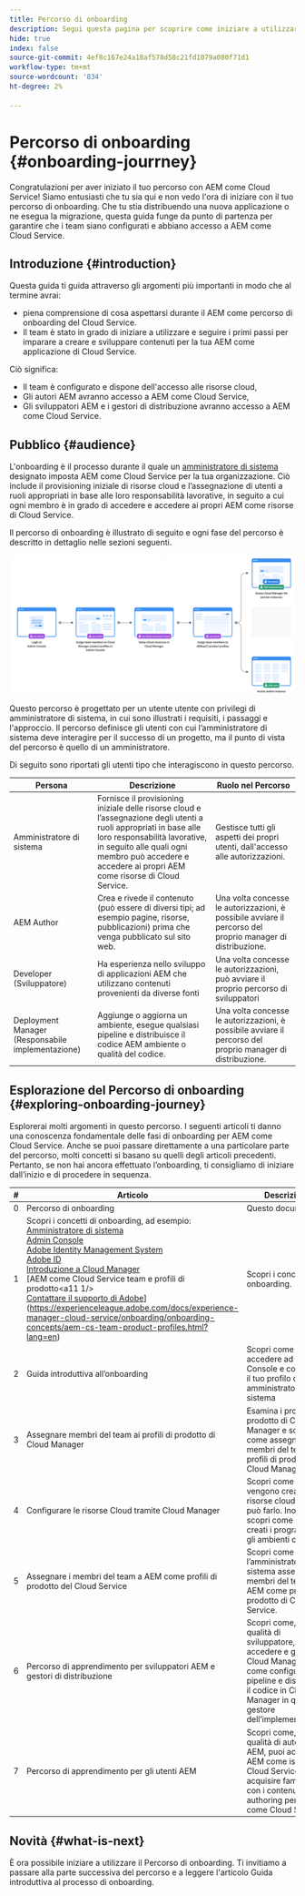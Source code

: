 ```yaml
---
title: Percorso di onboarding
description: Segui questa pagina per scoprire come iniziare a utilizzare il percorso di onboarding
hide: true
index: false
source-git-commit: 4ef8c167e24a18af578d58c21fd1079a080f71d1
workflow-type: tm+mt
source-wordcount: '834'
ht-degree: 2%

---
```


# Percorso di onboarding {#onboarding-jourrney}

Congratulazioni per aver iniziato il tuo percorso con AEM come Cloud Service! Siamo entusiasti che tu sia qui e non vedo l&#39;ora di iniziare con il tuo percorso di onboarding. Che tu stia distribuendo una nuova applicazione o ne esegua la migrazione, questa guida funge da punto di partenza per garantire che i team siano configurati e abbiano accesso a AEM come Cloud Service.

## Introduzione {#introduction}

Questa guida ti guida attraverso gli argomenti più importanti in modo che al termine avrai:

* piena comprensione di cosa aspettarsi durante il AEM come percorso di onboarding del Cloud Service.
* Il team è stato in grado di iniziare a utilizzare e seguire i primi passi per imparare a creare e sviluppare contenuti per la tua AEM come applicazione di Cloud Service.

Ciò significa:

* Il team è configurato e dispone dell&#39;accesso alle risorse cloud,
* Gli autori AEM avranno accesso a AEM come Cloud Service,
* Gli sviluppatori AEM e i gestori di distribuzione avranno accesso a AEM come Cloud Service.


## Pubblico {#audience}

L&#39;onboarding è il processo durante il quale un [amministratore di sistema ](https://experienceleague.adobe.com/docs/experience-manager-cloud-service/onboarding/onboarding-concepts/system-administrator.html?lang=en) designato imposta AEM come Cloud Service per la tua organizzazione. Ciò include il provisioning iniziale di risorse cloud e l’assegnazione di utenti a ruoli appropriati in base alle loro responsabilità lavorative, in seguito a cui ogni membro è in grado di accedere e accedere ai propri AEM come risorse di Cloud Service.

Il percorso di onboarding è illustrato di seguito e ogni fase del percorso è descritto in dettaglio nelle sezioni seguenti.

![](/help/onboarding/onboarding-journey/assets/onboarding-journey.png)

Questo percorso è progettato per un utente utente con privilegi di amministratore di sistema, in cui sono illustrati i requisiti, i passaggi e l&#39;approccio. Il percorso definisce gli utenti con cui l’amministratore di sistema deve interagire per il successo di un progetto, ma il punto di vista del percorso è quello di un amministratore.

Di seguito sono riportati gli utenti tipo che interagiscono in questo percorso.

| Persona | Descrizione | Ruolo nel Percorso |
|---|---|---|
| Amministratore di sistema | Fornisce il provisioning iniziale delle risorse cloud e l’assegnazione degli utenti a ruoli appropriati in base alle loro responsabilità lavorative, in seguito alle quali ogni membro può accedere e accedere ai propri AEM come risorse di Cloud Service. | Gestisce tutti gli aspetti dei propri utenti, dall&#39;accesso alle autorizzazioni. |
| AEM Author | Crea e rivede il contenuto (può essere di diversi tipi; ad esempio pagine, risorse, pubblicazioni) prima che venga pubblicato sul sito web. | Una volta concesse le autorizzazioni, è possibile avviare il percorso del proprio manager di distribuzione. |
| Developer (Sviluppatore) | Ha esperienza nello sviluppo di applicazioni AEM che utilizzano contenuti provenienti da diverse fonti | Una volta concesse le autorizzazioni, può avviare il proprio percorso di sviluppatori |
| Deployment Manager (Responsabile implementazione) | Aggiunge o aggiorna un ambiente, esegue qualsiasi pipeline e distribuisce il codice AEM ambiente o qualità del codice. | Una volta concesse le autorizzazioni, è possibile avviare il percorso del proprio manager di distribuzione. |

## Esplorazione del Percorso di onboarding {#exploring-onboarding-journey}

Esplorerai molti argomenti in questo percorso. I seguenti articoli ti danno una conoscenza fondamentale delle fasi di onboarding per AEM come Cloud Service. Anche se puoi passare direttamente a una particolare parte del percorso, molti concetti si basano su quelli degli articoli precedenti. Pertanto, se non hai ancora effettuato l’onboarding, ti consigliamo di iniziare dall’inizio e di procedere in sequenza.

| # | Articolo | Descrizione |
|---|---|---|
| 0 | Percorso di onboarding | Questo documento |
| 1 | Scopri i concetti di onboarding, ad esempio:<br>[Amministratore di sistema](https://experienceleague.adobe.com/docs/experience-manager-cloud-service/onboarding/onboarding-concepts/system-administrator.html?lang=en)<br>[Admin Console](https://experienceleague.adobe.com/docs/experience-manager-cloud-service/onboarding/onboarding-concepts/admin-console.html?lang=en)<br>[Adobe Identity Management System](https://experienceleague.adobe.com/docs/experience-manager-cloud-service/onboarding/onboarding-concepts/ims.html?lang=en)<br>[Adobe ID](https://experienceleague.adobe.com/docs/experience-manager-cloud-service/onboarding/onboarding-concepts/adobe-id.html?lang=en)<br>[Introduzione a Cloud Manager](https://experienceleague.adobe.com/docs/experience-manager-cloud-service/onboarding/onboarding-concepts/cloud-manager-introduction.html?lang=en)<br>[AEM come Cloud Service team e profili di prodotto&lt;a11 1/><br>[Contattare il supporto di Adobe](https://experienceleague.adobe.com/docs/experience-manager-cloud-service/onboarding/onboarding-concepts/onboarding-help-resources.html?lang=en)](https://experienceleague.adobe.com/docs/experience-manager-cloud-service/onboarding/onboarding-concepts/aem-cs-team-product-profiles.html?lang=en) | Scopri i concetti di onboarding. |
| 2 | Guida introduttiva all’onboarding | Scopri come accedere ad Admin Console e controllare il tuo profilo come amministratore di sistema |
| 3 | Assegnare membri del team ai profili di prodotto di Cloud Manager | Esamina i profili di prodotto di Cloud Manager e scopri come assegnare i membri del team ai profili di prodotto di Cloud Manager. |
| 4 | Configurare le risorse Cloud tramite Cloud Manager | Scopri come vengono create le risorse cloud e chi può farlo. Inoltre, scopri come vengono creati i programmi e gli ambienti cloud. |
| 5 | Assegnare i membri del team a AEM come profili di prodotto del Cloud Service | Scopri come l’amministratore di sistema assegna i membri del team a AEM come profili di prodotto di Cloud Service. |
| 6 | Percorso di apprendimento per sviluppatori AEM e gestori di distribuzione | Scopri come, in qualità di sviluppatore, puoi accedere e gestire Cloud Manager Git e come configurare le pipeline e distribuire il codice in Cloud Manager in quanto gestore dell’implementazione. |
| 7 | Percorso di apprendimento per gli utenti AEM | Scopri come, in qualità di autore AEM, puoi accedere AEM come istanza di Cloud Service e acquisire familiarità con i contenuti di authoring per AEM come Cloud Service. |

## Novità {#what-is-next}

È ora possibile iniziare a utilizzare il Percorso di onboarding. Ti invitiamo a passare alla parte successiva del percorso e a leggere l&#39;articolo Guida introduttiva al processo di onboarding.